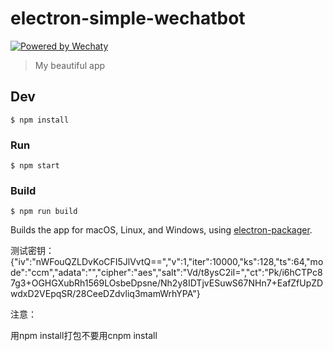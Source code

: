 # electron-simple-wechatbot

[![Powered by Wechaty](https://img.shields.io/badge/Powered%20By-Wechaty-blue.svg)](https://github.com/chatie/wechaty)

> My beautiful app

## Dev

```
$ npm install
```

### Run

```
$ npm start
```

### Build

```
$ npm run build
```

Builds the app for macOS, Linux, and Windows, using [electron-packager](https://github.com/electron-userland/electron-packager).

测试密钥：
{"iv":"nWFouQZLDvKoCFI5JlVvtQ==","v":1,"iter":10000,"ks":128,"ts":64,"mode":"ccm","adata":"","cipher":"aes","salt":"Vd/t8ysC2iI=","ct":"Pk/i6hCTPc87g3+OGHGXubRh1569LOsbeDpsne/Nh2y8IDTjvESuwS67NHn7+EafZfUpZDwdxD2VEpqSR/28CeeDZdvliq3mamWrhYPA"}

注意：

用npm install打包不要用cnpm install